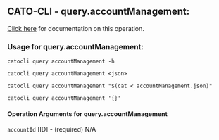 
## CATO-CLI - query.accountManagement:
[Click here](https://api.catonetworks.com/documentation/#query-accountManagement) for documentation on this operation.

### Usage for query.accountManagement:

`catocli query accountManagement -h`

`catocli query accountManagement <json>`

`catocli query accountManagement "$(cat < accountManagement.json)"`

`catocli query accountManagement '{}'`

#### Operation Arguments for query.accountManagement ####
`accountId` [ID] - (required) N/A 
